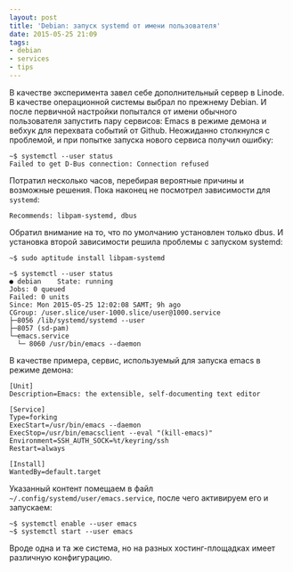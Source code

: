 ```yaml
---
layout: post
title: 'Debian: запуск systemd от имени пользователя'
date: 2015-05-25 21:09
tags:
- debian
- services
- tips
---
```


В качестве эксперимента завел себе дополнительный сервер в Linode. В качестве операционной системы выбрал по прежнему Debian. И после первичной настройки попытался от имени обычного пользователя запустить пару сервисов: Emacs в режиме демона и вебхук для перехвата событий от Github. Неожиданно столкнулся с проблемой, и при попытке запуска нового сервиса получил ошибку:

    ~$ systemctl --user status
    Failed to get D-Bus connection: Connection refused

Потратил несколько часов, перебирая вероятные причины и возможные решения. Пока наконец не посмотрел зависимости для `systemd`:

    Recommends: libpam-systemd, dbus

Обратил внимание на то, что по умолчанию установлен только dbus. И установка второй зависимости решила проблемы с запуском systemd:

    ~$ sudo aptitude install libpam-systemd

    ~$ systemctl --user status
    ● debian    State: running
    Jobs: 0 queued
    Failed: 0 units
    Since: Mon 2015-05-25 12:02:08 SAMT; 9h ago
    CGroup: /user.slice/user-1000.slice/user@1000.service
    ├─8056 /lib/systemd/systemd --user
    ├─8057 (sd-pam)
    └─emacs.service
      └─ 8060 /usr/bin/emacs --daemon

В качестве примера, сервис, используемый для запуска emacs в режиме демона:

    [Unit]
    Description=Emacs: the extensible, self-documenting text editor
    
    [Service]
    Type=forking
    ExecStart=/usr/bin/emacs --daemon
    ExecStop=/usr/bin/emacsclient --eval "(kill-emacs)"
    Environment=SSH_AUTH_SOCK=%t/keyring/ssh
    Restart=always
    
    [Install]
    WantedBy=default.target
    
Указанный контент помещаем в файл `~/.config/systemd/user/emacs.service`, после чего активируем его и запускаем:

    ~$ systemctl enable --user emacs
    ~$ systemctl start --user emacs

Вроде одна и та же система, но на разных хостинг-площадках имеет различную конфигурацию.
